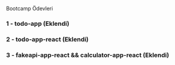 Bootcamp Ödevleri

### 1 - todo-app (Eklendi)
### 2 - todo-app-react (Eklendi)
### 3 - fakeapi-app-react && calculator-app-react (Eklendi)

